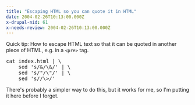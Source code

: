 ```yaml
---
title: "Escaping HTML so you can quote it in HTML"
date: 2004-02-26T10:13:00.000Z
x-drupal-nid: 61
x-needs-review: 2004-02-26T10:13:00.000Z
---
```

Quick tip: How to escape HTML text so that it can be quoted in another piece of HTML, e.g. in a `<pre>` tag.

<pre>cat index.html | \
    sed 's/&/\&amp;/' | \
    sed 's/"/\&quot;/' | \
    sed 's/</\&lt;/' | \
    sed 's/>/\&gt;/'
</pre>

There's probably a simpler way to do this, but it works for me, so I'm putting it here before I forget.